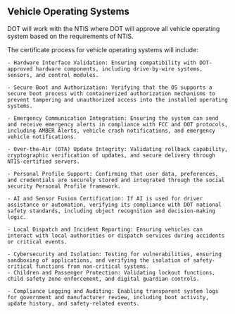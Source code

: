 ## Vehicle Operating Systems

DOT will work with the NTIS where DOT will approve all vehicle operating system based on the requirements of NTIS.

The certificate process for vehicle operating systems will include:

    - Hardware Interface Validation: Ensuring compatibility with DOT-approved hardware components, including drive-by-wire systems, sensors, and control modules.

    - Secure Boot and Authorization: Verifying that the OS supports a secure boot process with containerized authorization mechanisms to prevent tampering and unauthorized access into the installed operating systems.

    - Emergency Communication Integration: Ensuring the system can send and receive emergency alerts in compliance with FCC and DOT protocols, including AMBER Alerts, vehicle crash notifications, and emergency vehicle notifications.

    - Over-the-Air (OTA) Update Integrity: Validating rollback capability, cryptographic verification of updates, and secure delivery through NTIS-certified servers.

    - Personal Profile Support: Confirming that user data, preferences, and credentials are securely stored and integrated through the social security Personal Profile framework.

    - AI and Sensor Fusion Certification: If AI is used for driver assistance or automation, verifying its compliance with DOT national safety standards, including object recognition and decision-making logic.

    - Local Dispatch and Incident Reporting: Ensuring vehicles can interact with local authorities or dispatch services during accidents or critical events.

    - Cybersecurity and Isolation: Testing for vulnerabilities, ensuring
    sandboxing of applications, and verifying the isolation of safety-critical functions from non-critical systems.
    - Children and Passenger Protection: Validating lockout functions, child safety zone enforcement, and digital guardian controls.

    - Compliance Logging and Auditing: Enabling transparent system logs for government and manufacturer review, including boot activity, update history, and safety-related events.
